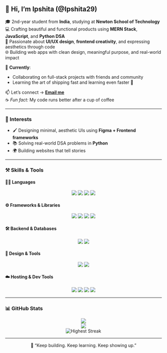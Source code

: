 ## 🌸 Hi, I’m Ipshita (@Ipshita29)

🎓 2nd-year student from **India**, studying at **Newton School of Technology**  
💻 Crafting beautiful and functional products using **MERN Stack**, **JavaScript**, and **Python DSA**  
🎨 Passionate about **UI/UX design**, **frontend creativity**, and expressing aesthetics through code  
🌐 Building web apps with clean design, meaningful purpose, and real-world impact  

💞️ **Currently**:
- Collaborating on full-stack projects with friends and community  
- Learning the art of shipping fast and learning even faster 🚀  

📫 Let’s connect → [**Email me**](mailto:ipshita2908@gmail.com)  
☕ *Fun fact:* My code runs better after a cup of coffee  

---

### 🚀 Interests
- 🖌 Designing minimal, aesthetic UIs using **Figma + Frontend frameworks**  
- 📚 Solving real-world DSA problems in **Python**  
- 🌍 Building websites that tell stories  

---

### ⚒️ Skills & Tools

#### 👩‍💻 Languages
<p align="center">
  <img src="https://img.shields.io/badge/Python-A36F99?style=for-the-badge&logo=python&logoColor=white" />
  <img src="https://img.shields.io/badge/HTML5-BD768D?style=for-the-badge&logo=html5&logoColor=white" />
  <img src="https://img.shields.io/badge/CSS3-BD768D?style=for-the-badge&logo=css3&logoColor=white" />
  <img src="https://img.shields.io/badge/JavaScript-A65482?style=for-the-badge&logo=javascript&logoColor=white" />
</p>

#### ⚙️ Frameworks & Libraries
<p align="center">
  <img src="https://img.shields.io/badge/React-893D7B?style=for-the-badge&logo=react&logoColor=61DAFB" />
  <img src="https://img.shields.io/badge/Node.js-893D7B?style=for-the-badge&logo=node.js&logoColor=white" />
  <img src="https://img.shields.io/badge/Express.js-682C63?style=for-the-badge&logo=express&logoColor=white" />
  <img src="https://img.shields.io/badge/Tailwind CSS-A5528C?style=for-the-badge&logo=tailwind-css&logoColor=white" />
</p>

#### 🛠️ Backend & Databases
<p align="center"> 
  <img src="https://img.shields.io/badge/MongoDB-4A1C4F?style=for-the-badge&logo=mongodb&logoColor=white" /> 
  <img src="https://img.shields.io/badge/MySQL-4479A1?style=for-the-badge&logo=mysql&logoColor=white" /> 
</p>

#### 🎨 Design & Tools
<p align="center">
  <img src="https://img.shields.io/badge/Figma-BD76A6?style=for-the-badge&logo=figma&logoColor=white" />
  <img src="https://img.shields.io/badge/Canva-9C6FAF?style=for-the-badge&logo=canva&logoColor=white" />
</p>

#### ☁️ Hosting & Dev Tools
<p align="center">
  <img src="https://img.shields.io/badge/GitHub-0F172A?style=for-the-badge&logo=github&logoColor=white" />
  <img src="https://img.shields.io/badge/Git-F05032?style=for-the-badge&logo=git&logoColor=white" />
  <img src="https://img.shields.io/badge/Vercel-101010?style=for-the-badge&logo=vercel&logoColor=white" />
  <img src="https://img.shields.io/badge/Netlify-893D7B?style=for-the-badge&logo=netlify&logoColor=white" />
</p>

---

### 📊 GitHub Stats

<p align="center">
  <img src="https://github-readme-stats.vercel.app/api?username=Ipshita29&show_icons=true&theme=rose_pine&hide_border=true" />
  <br />
  <img src="https://github-readme-streak-stats.herokuapp.com/?user=Ipshita29&theme=rose_pine&hide_border=true&date_format=j%20M%5B%20Y%5D" />
  <br />
  <!-- Optional custom highest streak badge -->
  <img src="https://img.shields.io/badge/Highest%20Streak-🔥?style=for-the-badge&logo=github" alt="Highest Streak" />
</p>

---

<p align="center">
  💫 “Keep building. Keep learning. Keep showing up.”
</p>



<!---
Ipshita29/Ipshita29 is a ✨ special ✨ repository because its `README.md` (this file) appears on your GitHub profile.
You can click the Preview link to take a look at your changes.
--->
